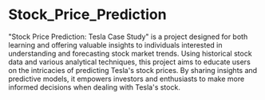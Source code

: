 # Stock_Price_Prediction
"Stock Price Prediction: Tesla Case Study" is a project designed for both learning and offering valuable insights to individuals interested in understanding and forecasting stock market trends. Using historical stock data and various analytical techniques, this project aims to educate users on the intricacies of predicting Tesla's stock prices. By sharing insights and predictive models, it empowers investors and enthusiasts to make more informed decisions when dealing with Tesla's stock.
